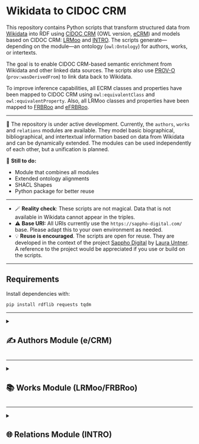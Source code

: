 # Wikidata to CIDOC CRM

This repository contains Python scripts that transform structured data from [Wikidata](https://www.wikidata.org/) into RDF using [CIDOC CRM](https://cidoc-crm.org/) (OWL version, [eCRM](https://erlangen-crm.org/docs/ecrm/current/)) and models based on CIDOC CRM: [LRMoo](https://repository.ifla.org/handle/20.500.14598/3677) and [INTRO](https://github.com/BOberreither/INTRO). The scripts generate—depending on the module—an ontology (`owl:Ontology`) for authors, works, or intertexts.

The goal is to enable CIDOC CRM-based semantic enrichment from Wikidata and other linked data sources. The scripts also use [PROV-O](https://www.w3.org/TR/prov-o/) (`prov:wasDerivedFrom`) to link data back to Wikidata.

To improve inference capabilities, all ECRM classes and properties have been mapped to CIDOC CRM using `owl:equivalentClass` and `owl:equivalentProperty`. Also, all LRMoo classes and properties have been mapped to [FRBRoo](https://www.iflastandards.info/fr/frbr/frbroo) and [eFRBRoo](https://erlangen-crm.org/efrbroo).

---

🚧 The repository is under active development. Currently, the `authors`, `works` and `relations` modules are available. They model basic biographical, bibliographical, and intertextual information based on data from Wikidata and can be dynamically extended. The modules can be used independently of each other, but a unification is planned.

📌 **Still to do:**
- Module that combines all modules
- Extended ontology alignments
- SHACL Shapes
- Python package for better reuse

---

- 🪄 **Reality check**: These scripts are not magical. Data that is not available in Wikidata cannot appear in the triples.
- ⚠️ **Base URI:** All URIs currently use the `https://sappho-digital.com/` base. Please adapt this to your own environment as needed.
- 💡 **Reuse is encouraged**. The scripts are open for reuse. They are developed in the context of the project [Sappho Digital](https://sappho-digital.com/) by [Laura Untner](https://orcid.org/0000-0002-9649-0870). A reference to the project would be appreciated if you use or build on the scripts.

---

## Requirements

Install dependencies with:

```
pip install rdflib requests tqdm
```

---

<details>
<summary><h2>✍️ Authors Module (e/CRM)</h2></summary>
  
The [authors.py](https://github.com/laurauntner/wikidata-to-cidoc-crm/blob/main/authors/authors.py) script reads a list of Wikidata QIDs for authors from a CSV file and creates RDF triples using CIDOC CRM (eCRM, mapped to CRM). It models:

- `E21_Person` with:
  - `E82_Actor_Appellation` (names, derived from labels)
  - `E42_Identifier` (Wikidata QIDs, derived from given QIDs)
  - `E67_Birth` and `E69_Death` events, linked to:
    - `E53_Place` (birth places, derived from `wdt:P19`, and death places, derived from `wdt:P20`)
    - `E52_Time-Span` (birth dates, derived from `wdt:P569`, and death dates, derived from `wdt:P570`)
  - `E55_Type` (genders, derived from `wdt:P21`)
  - `E36_Visual_Item` (visual representations) and `E38_Image` (image reference with Wikimedia `seeAlso`, derived from `wdt:P18`)

📎 A [visual documentation](https://github.com/laurauntner/wikidata-to-cidoc-crm/blob/main/authors/authors.png) of the authors data model is included in the `authors` folder.
    
<h3>Example Input</h3>

```csv
qid
Q469571
```

This is [Anna Louisa Karsch](https://www.wikidata.org/wiki/Q469571).

<h3>Example Output</h3>

Namespace declarations and mappings to CRM are applied but not shown in this exemplary output.

```turtle
<https://sappho-digital.com/person/Q469571> a ecrm:E21_Person ;
    rdfs:label "Anna Louisa Karsch"@en ;
    ecrm:P131_is_identified_by <https://sappho-digital.com/appellation/Q469571> ;
    ecrm:P1_is_identified_by <https://sappho-digital.com/identifier/Q469571> ;
    ecrm:P98i_was_born <https://sappho-digital.com/birth/Q469571> ;
    ecrm:P100i_died_in <https://sappho-digital.com/death/Q469571> ;
    ecrm:P2_has_type <https://sappho-digital.com/gender/Q6581072> ;
    owl:sameAs <http://www.wikidata.org/entity/Q469571> .

<https://sappho-digital.com/appellation/Q469571> a ecrm:E82_Actor_Appellation ;
    rdfs:label "Anna Louisa Karsch"@en ;
    prov:wasDerivedFrom <http://www.wikidata.org/entity/Q469571> .

<https://sappho-digital.com/identifier/Q469571> a ecrm:E42_Identifier ;
    rdfs:label "Q469571" ;
    ecrm:P2_has_type <https://sappho-digital.com/id_type/wikidata> .

<https://sappho-digital.com/id_type/wikidata> a ecrm:E55_Type ;
    rdfs:label "Wikidata ID"@en .

<https://sappho-digital.com/birth/Q469571> a ecrm:E67_Birth ;
    rdfs:label "Birth of Anna Louisa Karsch"@en ;
    ecrm:P4_has_time-span <https://sappho-digital.com/timespan/17221201> ;
    ecrm:P7_took_place_at <https://sappho-digital.com/place/Q659063> ;
    prov:wasDerivedFrom <http://www.wikidata.org/entity/Q469571> .

<https://sappho-digital.com/death/Q469571> a ecrm:E69_Death ;
    rdfs:label "Death of Anna Louisa Karsch"@en ;
    ecrm:P4_has_time-span <https://sappho-digital.com/timespan/17911012> ;
    ecrm:P7_took_place_at <https://sappho-digital.com/place/Q64> ;
    prov:wasDerivedFrom <http://www.wikidata.org/entity/Q469571> .

<https://sappho-digital.com/place/Q64> a ecrm:E53_Place ;
    rdfs:label "Berlin"@en ;
    owl:sameAs <http://www.wikidata.org/entity/Q64> .

<https://sappho-digital.com/place/Q659063> a ecrm:E53_Place ;
    rdfs:label "Skąpe"@en ;
    owl:sameAs <http://www.wikidata.org/entity/Q659063> .

<https://sappho-digital.com/timespan/17221201> a ecrm:E52_Time-Span ;
    rdfs:label "1722-12-01"^^xsd:date .

<https://sappho-digital.com/timespan/17911012> a ecrm:E52_Time-Span ;
    rdfs:label "1791-10-12"^^xsd:date .

<https://sappho-digital.com/gender/Q6581072> a ecrm:E55_Type ;
    rdfs:label "female"@en ;
    ecrm:P2_has_type <https://sappho-digital.com/gender_type/wikidata> ;
    owl:sameAs <http://www.wikidata.org/entity/Q6581072> .

<https://sappho-digital.com/gender_type/wikidata> a ecrm:E55_Type ;
    rdfs:label "Wikidata Gender"@en .

<https://sappho-digital.com/image/Q469571> a ecrm:E38_Image ;
    ecrm:P65_shows_visual_item <https://sappho-digital.com/visual_item/Q469571> ;
    rdfs:seeAlso <http://commons.wikimedia.org/wiki/Special:FilePath/Karschin%20bild.JPG> ;
    prov:wasDerivedFrom <http://www.wikidata.org/entity/Q469571> .

<https://sappho-digital.com/visual_item/Q469571> a ecrm:E36_Visual_Item ;
    rdfs:label "Visual representation of Anna Louisa Karsch"@en ;
    ecrm:P138_represents <https://sappho-digital.com/person/Q469571> .
```
</details>

---

<details>
<summary><h2>📚 Works Module (LRMoo/FRBRoo)</h2></summary>

The [works.py](https://github.com/laurauntner/wikidata-to-cidoc-crm/blob/main/works/works.py) script reads a list of Wikidata QIDs for works from a CSV file and creates RDF triples using CIDOC CRM (eCRM, mapped to CRM) and LRMoo (mapped to FRBRoo). It models:

- `F1_Work` (abstract works) and `F27_Work_Creation` with:
  - `E21_Person` (authors, derived from `wdt:P50`, see authors module)
- `F2_Expression` (realizations of abstract works) and `F28_Expression_Creation` with:
  - `E52_Time-Span` (creation years, derived from `wdt:P571` or `wdt:P2754`)
  - `E35_Title` and `E62_String` (titles, derived from `wdt:P1476` or labels)
  - `E42_Identifier` (Wikidata QIDs, derived from given QIDs)
  - `E55_Type` (genres, derived from `wdt:P136`)
  - `E73_Information_Object` (digital surrogates, derived from `wdt:P953`)
- `F3_Manifestation` (publications of expressions) and `F30_Manifestation_Creation` with:
  - `E21_Person` (editors, derived from `wdt:P98`) with `E82_Actor_Appellation` (names, derived from labels)
  - `E35_Title` and `E62_String` (titles, only different if the text is part of another text (`wdt:P1433` or `wdt:P361`))
  - `E40_Legal_Body` (publishers, derived from `wdt:P123`)
  - `E52_Time-Span` (publication years, derived from `wdt:P577`)
  - `E53_Place` (publication places, derived from `wdt:P291`)
- `F5_Item` (specific copies of manifestations) and `F32_Item_Production_Event`

Translators are not modeled per default, but the data model can, of course, be extended or adapted accordingly.

📎 A [visual documentation](https://github.com/laurauntner/wikidata-to-cidoc-crm/blob/main/works/works.png) of the works data model is included in the `works` folder.

<h3>Example Input</h3>

```csv
qid
Q1242002
```

(This is the tragedy [Sappho](https://www.wikidata.org/wiki/Q469571) written by Franz Grillparzer.)

<h3>Example Output</h3>

Namespace declarations and mappings to CRM and FRBRoo are applied but not shown in this exemplary output.

```turtle
<https://sappho-digital.com/work_creation/Q1242002> a lrmoo:F27_Work_Creation ;
    rdfs:label "Work creation of Sappho"@en ;
    ecrm:P14_carried_out_by <https://sappho-digital.com/person/Q154438> ;
    lrmoo:R16_created <https://sappho-digital.com/work/Q1242002> ;
    prov:wasDerivedFrom <http://www.wikidata.org/entity/Q1242002> .

<https://sappho-digital.com/work/Q1242002> a lrmoo:F1_Work ;
    rdfs:label "Work of Sappho"@en ;
    ecrm:P14_carried_out_by <https://sappho-digital.com/person/Q154438> ;
    lrmoo:R3_is_realised_in <https://sappho-digital.com/expression/Q1242002> .

<https://sappho-digital.com/person/Q154438> a ecrm:E21_Person ;
    rdfs:label "Franz Grillparzer" ;
    owl:sameAs <http://www.wikidata.org/entity/Q154438> .

<https://sappho-digital.com/expression_creation/Q1242002> a lrmoo:F28_Expression_Creation ;
    rdfs:label "Expression creation of Sappho"@en ;
    ecrm:P14_carried_out_by <https://sappho-digital.com/person/Q154438> ;
    ecrm:P4_has_time-span <https://sappho-digital.com/timespan/1817> ;
    lrmoo:R17_created <https://sappho-digital.com/expression/Q1242002> ;
    lrmoo:R19_created_a_realisation_of <https://sappho-digital.com/work/Q1242002> ;
    prov:wasDerivedFrom <http://www.wikidata.org/entity/Q1242002> .

<https://sappho-digital.com/timespan/1817> a ecrm:E52_Time-Span ;
    rdfs:label "1817"^^xsd:gYear .

<https://sappho-digital.com/expression/Q1242002> a lrmoo:F2_Expression ;
    rdfs:label "Expression of Sappho"@en ;
    ecrm:P102_has_title <https://sappho-digital.com/title/expression/Q1242002> ;
    ecrm:P1_is_identified_by <https://sappho-digital.com/identifier/Q1242002> ;
    ecrm:P2_has_type <https://sappho-digital.com/genre/Q80930> ;
    owl:sameAs <http://www.wikidata.org/entity/Q1242002> ;
    prov:wasDerivedFrom <http://www.wikidata.org/entity/Q1242002> .

<https://sappho-digital.com/title/expression/Q1242002> a ecrm:E35_Title ;
    ecrm:P190_has_symbolic_content <https://sappho-digital.com/title_string/Q1242002> .

<https://sappho-digital.com/title_string/expression/Q1242002> a ecrm:E62_String ;
    rdfs:label "Sappho"@de .

<https://sappho-digital.com/identifier/Q1242002> a ecrm:E42_Identifier ;
    rdfs:label "Q1242002" ;
    ecrm:P2_has_type <https://sappho-digital.com/id_type/wikidata> .

<https://sappho-digital.com/id_type/wikidata> a ecrm:E55_Type ;
    rdfs:label "Wikidata ID"@en ;
    owl:sameAs <http://www.wikidata.org/wiki/Q43649390> .

<https://sappho-digital.com/genre/Q80930> a ecrm:E55_Type ;
    rdfs:label "tragedy"@en ;
    ecrm:P2_has_type <https://sappho-digital.com/genre_type/wikidata> ;
    owl:sameAs <http://www.wikidata.org/entity/Q80930> .

<https://sappho-digital.com/genre_type/wikidata> a ecrm:E55_Type ;
    rdfs:label "Wikidata Genre"@en .

<https://sappho-digital.com/digital/Q1242002> a ecrm:E73_Information_Object ;
    rdfs:label "Digital copy of Sappho"@en ;
    ecrm:P138_represents <https://sappho-digital.com/expression/Q1242002> ;
    rdfs:seeAlso <http://www.zeno.org/nid/20004898184> .

<https://sappho-digital.com/manifestation_creation/Q1242002> a lrmoo:F30_Manifestation_Creation ;
    rdfs:label "Manifestation creation of Sappho"@en ;
    ecrm:P14_carried_out_by <https://sappho-digital.com/person/Q154438>,
        <https://sappho-digital.com/publisher/Q133849481> ;
    ecrm:P4_has_time-span <https://sappho-digital.com/timespan/1819> ;
    ecrm:P7_took_place_at <https://sappho-digital.com/place/Q1741> ;
    lrmoo:R24_created <https://sappho-digital.com/manifestation/Q1242002> ;
    prov:wasDerivedFrom <http://www.wikidata.org/entity/Q1242002> .

<https://sappho-digital.com/publisher/Q133849481> a ecrm:E40_Legal_Body ;
    rdfs:label "Wallishausser’sche Buchhandlung"@en ;
    owl:sameAs <http://www.wikidata.org/entity/Q133849481> .

<https://sappho-digital.com/timespan/1819> a ecrm:E52_Time-Span ;
    rdfs:label "1819"^^xsd:gYear .

<https://sappho-digital.com/place/Q1741> a ecrm:E53_Place ;
    rdfs:label "Vienna"@en ;
    owl:sameAs <http://www.wikidata.org/entity/Q1741> .

<https://sappho-digital.com/manifestation/Q1242002> a lrmoo:F3_Manifestation ;
    rdfs:label "Manifestation of Sappho"@en ;
    ecrm:P102_has_title <https://sappho-digital.com/title/manifestation/Q1242002> ;
    lrmoo:R4_embodies <https://sappho-digital.com/expression/Q1242002> .

<https://sappho-digital.com/title/manifestation/Q1242002> a ecrm:E35_Title ;
    ecrm:P190_has_symbolic_content <https://sappho-digital.com/title_string/manifestation/Q1242002> .

<https://sappho-digital.com/title_string/manifestation/Q1242002> a ecrm:E62_String ;
    rdfs:label "Sappho"@de .

<https://sappho-digital.com/item_production/Q1242002> a lrmoo:F32_Item_Production_Event ;
    rdfs:label "Item production event of Sappho"@en ;
    lrmoo:R27_materialized <https://sappho-digital.com/manifestation/Q1242002> ;
    lrmoo:R28_produced <https://sappho-digital.com/item/Q1242002> .

<https://sappho-digital.com/item/Q1242002> a lrmoo:F5_Item ;
    rdfs:label "Item of Sappho"@en ;
    lrmoo:R7_exemplifies <https://sappho-digital.com/manifestation/Q1242002> .
```
</details>

---

<details>

<summary><h2>🌐 Relations Module (INTRO)</h2></summary>

The [relations.py](https://github.com/laurauntner/wikidata-to-cidoc-crm/blob/main/relations/relations.py) script reads a list of Wikidata QIDs for works from a CSV file and creates RDF triples using INTRO, CIDOC CRM (eCRM, mapped to CRM) and LRMoo (mapped to FRBRoo). It models:

- Literary works (`F2_Expression`, see works module)
  - linked to the Wikidata item via `owl:sameAs`
- Intertextual relations (`INT31_IntertextualRelation`) between expressions
  - with `INT_Interpretation` instances linked to the Wikidata items of the expressions via `prov:wasDerivedFrom`
  - derived from actualizations, citations and optionally `wdt:P4969`, `wdt:P2512` and `wdt:P921`
- References (`INT18_Reference`) for …
  - persons: `E21_Person` with `E42_Identifier`, derived from `wdt:P180`, `wdt:P921` and `wdt:P9527` for `wdt:Q5`
  - places: `E53_Place` with `E42_Identifier`, derived from the same properties for `wdt:Q2221906`
  - expressions: derived from `wdt:P361` and `wdt:P1299` for given QIDs
  - with actualizations (`INT2_ActualizationOfFeature`) of these references in specific expressions
    - with `INT_Interpretation` linked to the Wikidata items of the expressions via `prov:wasDerivedFrom`
- Citations via `INT21_TextPassage` instances
  - linked to the expressions
  - derived from `wdt:P2860` and `wdt:P6166` for given QIDs
  - linked to the citing Wikidata item via `prov:wasDerivedFrom`
- Characters (`INT_Character`)
  - linked to the Wikidata item via `owl:sameAs` and identified by `E42_Identifier`
  - derived from `wdt:P674` or `wdt:P180`, `wdt:P921` and `wdt:P527` if the item is `wdt:Q95074`, `wdt:Q3658341`, `wdt:Q15632617`, `wdt:Q97498056`, `wdt:Q122192387` or `wdt:Q115537581`
  - optionally linked to a real Person (`E21_Person`)
  - always with actualizations (`INT2_ActualizationOfFeature`) of these characters in specific expressions
    - with `INT_Interpretation` linked to the Wikidata items of the expressions via `prov:wasDerivedFrom`
- Motifs, Plots and Topics
  - all linked to Wikidata items via `owl:sameAs` and identified by `E42_Identifier`
  - `INT_Motif`: derived from `wdt:P180` and `wdt:P9527` for `wdt:Q1229071`, `wdt:Q68614425` or `wdt:Q1697305`, otherwise the item has to be linked via `wdt:P6962`
  - `INT_Plot`: derived from `wdt:P180`, `wdt:P527` and `wdt:P921` for `wdt:Q42109240`
  - `INT_Topic`: derived from `wdt:P921`, `wdt:P180` and `wdt:P527` for `wdt:Q26256810`
  - with `INT2_ActualizationOfFeature` instances for specific expressions
    - with interpretations (`INT_Interpretation`) linked to the Wikidata items of the expressions via `prov:wasDerivedFrom`

The current data model focuses exclusively on textual works, but—based on INTRO—it could be extended to cover intermedial and interpictorial aspects as well. It also only models intertextual relationships among the texts listed in the CSV file, i.e. it assumes you’re seeking intertexts of known works rather than exploring every possible intertext. 
Please also note that all searches are strictly one-way: Work → Phenomenon. 

📎 A [visual documentation](https://github.com/laurauntner/wikidata-to-cidoc-crm/blob/main/relations/relations.png) of the relations data model is included in the `relations` folder.

<h3>Example Input</h3>

```turtle
qids
Q1242002 # Franz Grillparzer’s "Sappho"
Q119292643 # Therese Rak’s "Sappho"
Q19179765 # Amalie von Imhoff’s "Die Schwestern von Lesbos"
Q120199245 # Adolph von Schaden’s "Die moderne Sappho"
```

<h3>Example Output</h3>

Namespace declarations and mappings to CRM and FRBRoo are applied but not shown in this exemplary output.

Please also note that the output is currently sparse because the relevant data in Wikidata is simply too limited. The script also remains fairly slow and should be tested (and possibly optimized) on larger data sets.

Further, it’s highly recommended to manually refine the generated triples afterward: INTRO provides very detailed means for recording literary-scholarly analyses as Linked Data, whereas this module captures only the basics.

```turtle
# Expressions

<https://sappho-digital.com/expression/Q1242002> a lrmoo:F2_Expression ;
    rdfs:label "Expression of Sappho"@en ;
    ecrm:P67i_is_referred_to_by <https://sappho-digital.com/actualization/work_ref/Q1242002_Q119292643> ;
    owl:sameAs <http://www.wikidata.org/entity/Q1242002> ;
    intro:R18_showsActualization <https://sappho-digital.com/actualization/character/Q17892_Q1242002>,
        <https://sappho-digital.com/actualization/motif/Q165_Q1242002>,
        <https://sappho-digital.com/actualization/person_ref/Q17892_Q1242002>,
        <https://sappho-digital.com/actualization/place_ref/Q128087_Q1242002>,
        <https://sappho-digital.com/actualization/plot/Q134285870_Q1242002>,
        <https://sappho-digital.com/actualization/topic/Q10737_Q1242002> .

<https://sappho-digital.com/expression/Q119292643> a lrmoo:F2_Expression ;
    rdfs:label "Expression of Sappho. Eine Novelle"@en ;
    owl:sameAs <http://www.wikidata.org/entity/Q119292643> ;
    intro:R18_showsActualization <https://sappho-digital.com/actualization/motif/Q165_Q119292643>,
        <https://sappho-digital.com/actualization/person_ref/Q17892_Q119292643>,
        <https://sappho-digital.com/actualization/plot/Q134285870_Q119292643>,
        <https://sappho-digital.com/actualization/topic/Q10737_Q119292643>,
        <https://sappho-digital.com/actualization/work_ref/Q1242002_Q119292643> ;
    intro:R30_hasTextPassage <https://sappho-digital.com/textpassage/Q119292643_Q1242002> .

<https://sappho-digital.com/expression/Q19179765> a lrmoo:F2_Expression ;
    rdfs:label "Expression of Die Schwestern von Lesbos"@en ;
    owl:sameAs <http://www.wikidata.org/entity/Q19179765> ;
    intro:R18_showsActualization <https://sappho-digital.com/actualization/place_ref/Q128087_Q19179765> .

<https://sappho-digital.com/expression/Q120199245> a lrmoo:F2_Expression ;
    rdfs:label "Expression of Die moderne Sappho"@en ;
    owl:sameAs <http://www.wikidata.org/entity/Q120199245> ;
    intro:R18_showsActualization <https://sappho-digital.com/actualization/character/Q17892_Q120199245> .

# Intertextual Relations

<https://sappho-digital.com/relation/Q120199245_Q1242002> a intro:INT31_IntertextualRelation ;
    rdfs:label "Intertextual relation between Die moderne Sappho and Sappho"@en ;
    intro:R21i_isIdentifiedBy <https://sappho-digital.com/actualization/interpretation/Q120199245_Q1242002> ;
    intro:R22i_relationIsBasedOnSimilarity <https://sappho-digital.com/feature/character/Q17892> ;
    intro:R24_hasRelatedEntity <https://sappho-digital.com/actualization/character/Q17892_Q120199245>,
        <https://sappho-digital.com/actualization/character/Q17892_Q1242002> .

<https://sappho-digital.com/feature/interpretation/Q120199245_Q1242002> a intro:INT_Interpretation ;
    rdfs:label "Interpretation of intertextual relation between Die moderne Sappho and Sappho"@en ;
    intro:R17i_featureIsActualizedIn <https://sappho-digital.com/actualization/interpretation/Q120199245_Q1242002> .

<https://sappho-digital.com/actualization/interpretation/Q120199245_Q1242002> a intro:INT2_ActualizationOfFeature ;
    rdfs:label "Interpretation of intertextual relation between Die moderne Sappho and Sappho"@en ;
    prov:wasDerivedFrom <http://www.wikidata.org/entity/Q120199245>,
        <http://www.wikidata.org/entity/Q1242002> ;
    intro:R17_actualizesFeature <https://sappho-digital.com/feature/interpretation/Q120199245_Q1242002> ;
    intro:R21_identifies <https://sappho-digital.com/relation/Q120199245_Q1242002> .

<https://sappho-digital.com/relation/Q1242002_Q19179765> a intro:INT31_IntertextualRelation ;
    rdfs:label "Intertextual relation between Sappho and Die Schwestern von Lesbos"@en ;
    intro:R21i_isIdentifiedBy <https://sappho-digital.com/actualization/interpretation/Q1242002_Q19179765> ;
    intro:R22i_relationIsBasedOnSimilarity <https://sappho-digital.com/feature/place_ref/Q128087> ;
    intro:R24_hasRelatedEntity <https://sappho-digital.com/actualization/place_ref/Q128087_Q1242002>,
        <https://sappho-digital.com/actualization/place_ref/Q128087_Q19179765> .

<https://sappho-digital.com/feature/interpretation/Q1242002_Q19179765> a intro:INT_Interpretation ;
    rdfs:label "Interpretation of intertextual relation between Sappho and Die Schwestern von Lesbos"@en ;
    intro:R17i_featureIsActualizedIn <https://sappho-digital.com/actualization/interpretation/Q1242002_Q19179765> .

<https://sappho-digital.com/actualization/interpretation/Q1242002_Q19179765> a intro:INT2_ActualizationOfFeature ;
    rdfs:label "Interpretation of intertextual relation between Sappho and Die Schwestern von Lesbos"@en ;
    prov:wasDerivedFrom <http://www.wikidata.org/entity/Q1242002>,
        <http://www.wikidata.org/entity/Q19179765> ;
    intro:R17_actualizesFeature <https://sappho-digital.com/feature/interpretation/Q1242002_Q19179765> ;
    intro:R21_identifies <https://sappho-digital.com/relation/Q1242002_Q19179765> .

<https://sappho-digital.com/relation/Q119292643_Q1242002> a intro:INT31_IntertextualRelation ;
    rdfs:label "Intertextual relation between Sappho and Sappho. Eine Novelle"@en ;
    intro:R21i_isIdentifiedBy <https://sappho-digital.com/actualization/interpretation/Q119292643_Q1242002> ;
    intro:R22i_relationIsBasedOnSimilarity <https://sappho-digital.com/feature/motif/Q165>,
        <https://sappho-digital.com/feature/person_ref/Q17892>,
        <https://sappho-digital.com/feature/plot/Q134285870>,
        <https://sappho-digital.com/feature/topic/Q10737>,
        <https://sappho-digital.com/feature/work_ref/Q1242002> ;
    intro:R24_hasRelatedEntity <https://sappho-digital.com/actualization/motif/Q165_Q119292643>,
        <https://sappho-digital.com/actualization/motif/Q165_Q1242002>,
        <https://sappho-digital.com/actualization/person_ref/Q17892_Q119292643>,
        <https://sappho-digital.com/actualization/person_ref/Q17892_Q1242002>,
        <https://sappho-digital.com/actualization/plot/Q134285870_Q119292643>,
        <https://sappho-digital.com/actualization/plot/Q134285870_Q1242002>,
        <https://sappho-digital.com/actualization/topic/Q10737_Q119292643>,
        <https://sappho-digital.com/actualization/topic/Q10737_Q1242002>,
        <https://sappho-digital.com/actualization/work_ref/Q1242002_Q119292643>,
        <https://sappho-digital.com/textpassage/Q119292643_Q1242002>,
        <https://sappho-digital.com/textpassage/Q1242002_Q119292643> .

<https://sappho-digital.com/feature/interpretation/Q119292643_Q1242002> a intro:INT_Interpretation ;
    rdfs:label "Interpretation of intertextual relation between Sappho and Sappho. Eine Novelle"@en ;
    intro:R17i_featureIsActualizedIn <https://sappho-digital.com/actualization/interpretation/Q119292643_Q1242002> .

<https://sappho-digital.com/actualization/interpretation/Q119292643_Q1242002> a intro:INT2_ActualizationOfFeature ;
    rdfs:label "Interpretation of intertextual relation between Sappho and Sappho. Eine Novelle"@en ;
    prov:wasDerivedFrom <http://www.wikidata.org/entity/Q119292643>,
        <http://www.wikidata.org/entity/Q1242002> ;
    intro:R17_actualizesFeature <https://sappho-digital.com/feature/interpretation/Q119292643_Q1242002> ;
    intro:R21_identifies <https://sappho-digital.com/relation/Q119292643_Q1242002> .

# Features & Actualizations

# Person References

<https://sappho-digital.com/feature/person_ref/Q17892> a intro:INT18_Reference ;
    rdfs:label "Reference to Sappho (person)"@en ;
    intro:R17i_featureIsActualizedIn <https://sappho-digital.com/actualization/person_ref/Q17892_Q119292643>,
        <https://sappho-digital.com/actualization/person_ref/Q17892_Q1242002> ;
    intro:R22_providesSimilarityForRelation <https://sappho-digital.com/relation/Q119292643_Q1242002> .

<https://sappho-digital.com/person/Q17892> a ecrm:E21_Person ;
    rdfs:label "Sappho"@en ;
    ecrm:P1_is_identified_by <https://sappho-digital.com/identifier/Q17892> ;
    ecrm:P67i_is_referred_to_by <https://sappho-digital.com/actualization/character/Q17892_Q120199245>,
        <https://sappho-digital.com/actualization/character/Q17892_Q1242002>,
        <https://sappho-digital.com/actualization/person_ref/Q17892_Q119292643>,
        <https://sappho-digital.com/actualization/person_ref/Q17892_Q1242002> ;
    owl:sameAs <http://www.wikidata.org/entity/Q17892> .

<https://sappho-digital.com/identifier/Q17892> a ecrm:E42_Identifier ;
    rdfs:label "Q17892"@en ;
    ecrm:P1i_identifies <https://sappho-digital.com/feature/character/Q17892>,
        <https://sappho-digital.com/person/Q17892> ;
    ecrm:P2_has_type <https://sappho-digital.com/id_type/wikidata> ;
    prov:wasDerivedFrom <http://www.wikidata.org/entity/Q17892> .

<https://sappho-digital.com/actualization/person_ref/Q17892_Q119292643> a intro:INT2_ActualizationOfFeature ;
    rdfs:label "Sappho in Sappho. Eine Novelle"@en ;
    ecrm:P67_refers_to <https://sappho-digital.com/person/Q17892> ;
    intro:R17_actualizesFeature <https://sappho-digital.com/feature/person_ref/Q17892> ;
    intro:R18i_actualizationFoundOn <https://sappho-digital.com/expression/Q119292643> ;
    intro:R21i_isIdentifiedBy <https://sappho-digital.com/actualization/interpretation/Q17892_Q119292643> ;
    intro:R24i_isRelatedEntity <https://sappho-digital.com/relation/Q119292643_Q1242002> .

<https://sappho-digital.com/feature/interpretation/Q17892_Q119292643> a intro:INT_Interpretation ;
    rdfs:label "Interpretation of Sappho in Sappho. Eine Novelle"@en ;
    intro:R17i_featureIsActualizedIn <https://sappho-digital.com/actualization/interpretation/Q17892_Q119292643> .

<https://sappho-digital.com/actualization/interpretation/Q17892_Q119292643> a intro:INT2_ActualizationOfFeature ;
    rdfs:label "Interpretation of Sappho in Sappho. Eine Novelle"@en ;
    prov:wasDerivedFrom <http://www.wikidata.org/entity/Q119292643> ;
    intro:R17_actualizesFeature <https://sappho-digital.com/feature/interpretation/Q17892_Q119292643> ;
    intro:R21_identifies <https://sappho-digital.com/actualization/person_ref/Q17892_Q119292643> .

<https://sappho-digital.com/actualization/person_ref/Q17892_Q1242002> a intro:INT2_ActualizationOfFeature ;
    rdfs:label "Sappho in Sappho"@en ;
    ecrm:P67_refers_to <https://sappho-digital.com/person/Q17892> ;
    intro:R17_actualizesFeature <https://sappho-digital.com/feature/person_ref/Q17892> ;
    intro:R18i_actualizationFoundOn <https://sappho-digital.com/expression/Q1242002> ;
    intro:R21i_isIdentifiedBy <https://sappho-digital.com/actualization/interpretation/Q17892_Q1242002> ;
    intro:R24i_isRelatedEntity <https://sappho-digital.com/relation/Q119292643_Q1242002> .

<https://sappho-digital.com/feature/interpretation/Q17892_Q1242002> a intro:INT_Interpretation ;
    rdfs:label "Interpretation of Sappho in Sappho"@en ;
    intro:R17i_featureIsActualizedIn <https://sappho-digital.com/actualization/interpretation/Q17892_Q1242002> .

<https://sappho-digital.com/actualization/interpretation/Q17892_Q1242002> a intro:INT2_ActualizationOfFeature ;
    rdfs:label "Interpretation of Sappho in Sappho"@en ;
    prov:wasDerivedFrom <http://www.wikidata.org/entity/Q1242002> ;
    intro:R17_actualizesFeature <https://sappho-digital.com/feature/interpretation/Q17892_Q1242002> ;
    intro:R21_identifies <https://sappho-digital.com/actualization/character/Q17892_Q1242002>,
        <https://sappho-digital.com/actualization/person_ref/Q17892_Q1242002> .

# Place References

<https://sappho-digital.com/feature/place_ref/Q128087> a intro:INT18_Reference ;
    rdfs:label "Reference to Lesbos (place)"@en ;
    intro:R17i_featureIsActualizedIn <https://sappho-digital.com/actualization/place_ref/Q128087_Q1242002>,
        <https://sappho-digital.com/actualization/place_ref/Q128087_Q19179765> ;
    intro:R22_providesSimilarityForRelation <https://sappho-digital.com/relation/Q1242002_Q19179765> .

<https://sappho-digital.com/place/Q128087> a ecrm:E53_Place ;
    rdfs:label "Lesbos"@en ;
    ecrm:P1_is_identified_by <https://sappho-digital.com/identifier/Q128087> ;
    ecrm:P67i_is_referred_to_by <https://sappho-digital.com/actualization/place_ref/Q128087_Q1242002>,
        <https://sappho-digital.com/actualization/place_ref/Q128087_Q19179765> ;
    owl:sameAs <http://www.wikidata.org/entity/Q128087> .

<https://sappho-digital.com/identifier/Q128087> a ecrm:E42_Identifier ;
    rdfs:label "Q128087"@en ;
    ecrm:P1i_identifies <https://sappho-digital.com/place/Q128087> ;
    ecrm:P2_has_type <https://sappho-digital.com/id_type/wikidata> ;
    prov:wasDerivedFrom <http://www.wikidata.org/entity/Q128087> .

<https://sappho-digital.com/actualization/place_ref/Q128087_Q1242002> a intro:INT2_ActualizationOfFeature ;
    rdfs:label "Lesbos in Sappho"@en ;
    ecrm:P67_refers_to <https://sappho-digital.com/place/Q128087> ;
    intro:R17_actualizesFeature <https://sappho-digital.com/feature/place_ref/Q128087> ;
    intro:R18i_actualizationFoundOn <https://sappho-digital.com/expression/Q1242002> ;
    intro:R21i_isIdentifiedBy <https://sappho-digital.com/actualization/interpretation/Q128087_Q1242002> ;
    intro:R24i_isRelatedEntity <https://sappho-digital.com/relation/Q1242002_Q19179765> .

<https://sappho-digital.com/feature/interpretation/Q128087_Q1242002> a intro:INT_Interpretation ;
    rdfs:label "Interpretation of Lesbos in Sappho"@en ;
    intro:R17i_featureIsActualizedIn <https://sappho-digital.com/actualization/interpretation/Q128087_Q1242002> .

<https://sappho-digital.com/actualization/interpretation/Q128087_Q1242002> a intro:INT2_ActualizationOfFeature ;
    rdfs:label "Interpretation of Lesbos in Sappho"@en ;
    prov:wasDerivedFrom <http://www.wikidata.org/entity/Q1242002> ;
    intro:R17_actualizesFeature <https://sappho-digital.com/feature/interpretation/Q128087_Q1242002> ;
    intro:R21_identifies <https://sappho-digital.com/actualization/place_ref/Q128087_Q1242002> .

<https://sappho-digital.com/actualization/place_ref/Q128087_Q19179765> a intro:INT2_ActualizationOfFeature ;
    rdfs:label "Lesbos in Die Schwestern von Lesbos"@en ;
    ecrm:P67_refers_to <https://sappho-digital.com/place/Q128087> ;
    intro:R17_actualizesFeature <https://sappho-digital.com/feature/place_ref/Q128087> ;
    intro:R18i_actualizationFoundOn <https://sappho-digital.com/expression/Q19179765> ;
    intro:R21i_isIdentifiedBy <https://sappho-digital.com/actualization/interpretation/Q128087_Q19179765> ;
    intro:R24i_isRelatedEntity <https://sappho-digital.com/relation/Q1242002_Q19179765> .

<https://sappho-digital.com/feature/interpretation/Q128087_Q19179765> a intro:INT_Interpretation ;
    rdfs:label "Interpretation of Lesbos in Die Schwestern von Lesbos"@en ;
    intro:R17i_featureIsActualizedIn <https://sappho-digital.com/actualization/interpretation/Q128087_Q19179765> .

<https://sappho-digital.com/actualization/interpretation/Q128087_Q19179765> a intro:INT2_ActualizationOfFeature ;
    rdfs:label "Interpretation of Lesbos in Die Schwestern von Lesbos"@en ;
    prov:wasDerivedFrom <http://www.wikidata.org/entity/Q19179765> ;
    intro:R17_actualizesFeature <https://sappho-digital.com/feature/interpretation/Q128087_Q19179765> ;
    intro:R21_identifies <https://sappho-digital.com/actualization/place_ref/Q128087_Q19179765> .

# Expression References

<https://sappho-digital.com/feature/work_ref/Q1242002> a intro:INT18_Reference ;
    rdfs:label "Reference to Sappho (expression)"@en ;
    intro:R17i_featureIsActualizedIn <https://sappho-digital.com/actualization/work_ref/Q1242002_Q119292643> ;
    intro:R22_providesSimilarityForRelation <https://sappho-digital.com/relation/Q119292643_Q1242002> .

<https://sappho-digital.com/actualization/work_ref/Q1242002_Q119292643> a intro:INT2_ActualizationOfFeature ;
    rdfs:label "Reference to Sappho in Sappho. Eine Novelle"@en ;
    ecrm:P67_refers_to <https://sappho-digital.com/expression/Q1242002> ;
    intro:R17_actualizesFeature <https://sappho-digital.com/feature/work_ref/Q1242002> ;
    intro:R18i_actualizationFoundOn <https://sappho-digital.com/expression/Q119292643> ;
    intro:R21i_isIdentifiedBy <https://sappho-digital.com/actualization/interpretation/Q1242002_Q119292643> ;
    intro:R24i_isRelatedEntity <https://sappho-digital.com/relation/Q119292643_Q1242002> .

<https://sappho-digital.com/feature/interpretation/Q1242002_Q119292643> a intro:INT_Interpretation ;
    rdfs:label "Interpretation of Sappho in Sappho. Eine Novelle"@en ;
    intro:R17i_featureIsActualizedIn <https://sappho-digital.com/actualization/interpretation/Q1242002_Q119292643> .

<https://sappho-digital.com/actualization/interpretation/Q1242002_Q119292643> a intro:INT2_ActualizationOfFeature ;
    rdfs:label "Interpretation of Sappho in Sappho. Eine Novelle"@en ;
    prov:wasDerivedFrom <http://www.wikidata.org/entity/Q119292643> ;
    intro:R17_actualizesFeature <https://sappho-digital.com/feature/interpretation/Q1242002_Q119292643> ;
    intro:R21_identifies <https://sappho-digital.com/actualization/work_ref/Q1242002_Q119292643> .

# Citations

<https://sappho-digital.com/textpassage/Q119292643_Q1242002> a intro:INT21_TextPassage ;
    rdfs:label "Text passage in Sappho. Eine Novelle"@en ;
    prov:wasDerivedFrom <http://www.wikidata.org/entity/Q1242002> ;
    intro:R24i_isRelatedEntity <https://sappho-digital.com/relation/Q119292643_Q1242002> ;
    intro:R30i_isTextPassageOf <https://sappho-digital.com/expression/Q119292643> .

<https://sappho-digital.com/textpassage/Q1242002_Q119292643> a intro:INT21_TextPassage ;
    rdfs:label "Text passage in Sappho"@en ;
    prov:wasDerivedFrom <http://www.wikidata.org/entity/Q1242002> ;
    intro:R24i_isRelatedEntity <https://sappho-digital.com/relation/Q119292643_Q1242002> ;
    intro:R30i_isTextPassageOf <https://sappho-digital.com/expression/Q1242002> .

# Characters

<https://sappho-digital.com/feature/character/Q17892> a intro:INT_Character ;
    rdfs:label "Sappho"@en ;
    ecrm:P1_is_identified_by <https://sappho-digital.com/identifier/Q17892> ;
    owl:sameAs <http://www.wikidata.org/entity/Q17892> ;
    intro:R17i_featureIsActualizedIn <https://sappho-digital.com/actualization/character/Q17892_Q120199245>,
        <https://sappho-digital.com/actualization/character/Q17892_Q1242002> ;
    intro:R22_providesSimilarityForRelation <https://sappho-digital.com/relation/Q120199245_Q1242002> .

<https://sappho-digital.com/actualization/character/Q17892_Q120199245> a intro:INT2_ActualizationOfFeature ;
    rdfs:label "Sappho in Die moderne Sappho"@en ;
    ecrm:P67_refers_to <https://sappho-digital.com/person/Q17892> ;
    intro:R17_actualizesFeature <https://sappho-digital.com/feature/character/Q17892> ;
    intro:R18i_actualizationFoundOn <https://sappho-digital.com/expression/Q120199245> ;
    intro:R21i_isIdentifiedBy <https://sappho-digital.com/actualization/interpretation/Q17892_Q120199245> ;
    intro:R24i_isRelatedEntity <https://sappho-digital.com/relation/Q120199245_Q1242002> .

<https://sappho-digital.com/feature/interpretation/Q17892_Q120199245> a intro:INT_Interpretation ;
    rdfs:label "Interpretation of Sappho in Die moderne Sappho"@en ;
    intro:R17i_featureIsActualizedIn <https://sappho-digital.com/actualization/interpretation/Q17892_Q120199245> .

<https://sappho-digital.com/actualization/interpretation/Q17892_Q120199245> a intro:INT2_ActualizationOfFeature ;
    rdfs:label "Interpretation of Sappho in Die moderne Sappho"@en ;
    prov:wasDerivedFrom <http://www.wikidata.org/entity/Q120199245> ;
    intro:R17_actualizesFeature <https://sappho-digital.com/feature/interpretation/Q17892_Q120199245> ;
    intro:R21_identifies <https://sappho-digital.com/actualization/character/Q17892_Q120199245> .

<https://sappho-digital.com/actualization/character/Q17892_Q1242002> a intro:INT2_ActualizationOfFeature ;
    rdfs:label "Sappho in Sappho"@en ;
    ecrm:P67_refers_to <https://sappho-digital.com/person/Q17892> ;
    intro:R17_actualizesFeature <https://sappho-digital.com/feature/character/Q17892> ;
    intro:R18i_actualizationFoundOn <https://sappho-digital.com/expression/Q1242002> ;
    intro:R21i_isIdentifiedBy <https://sappho-digital.com/actualization/interpretation/Q17892_Q1242002> ;
    intro:R24i_isRelatedEntity <https://sappho-digital.com/relation/Q120199245_Q1242002> .

# Motifs

<https://sappho-digital.com/feature/motif/Q165> a intro:INT_Motif ;
    rdfs:label "sea (motif)"@en ;
    ecrm:P1_is_identified_by <https://sappho-digital.com/identifier/Q165> ;
    owl:sameAs <http://www.wikidata.org/entity/Q165> ;
    intro:R17i_featureIsActualizedIn <https://sappho-digital.com/actualization/motif/Q165_Q119292643>,
        <https://sappho-digital.com/actualization/motif/Q165_Q1242002> ;
    intro:R22_providesSimilarityForRelation <https://sappho-digital.com/relation/Q119292643_Q1242002> .

<https://sappho-digital.com/identifier/Q165> a ecrm:E42_Identifier ;
    rdfs:label "Q165"@en ;
    ecrm:P1i_identifies <https://sappho-digital.com/feature/motif/Q165> ;
    ecrm:P2_has_type <https://sappho-digital.com/id_type/wikidata> ;
    prov:wasDerivedFrom <http://www.wikidata.org/entity/Q165> .

<https://sappho-digital.com/actualization/motif/Q165_Q119292643> a intro:INT2_ActualizationOfFeature ;
    rdfs:label "sea in Sappho. Eine Novelle"@en ;
    intro:R17_actualizesFeature <https://sappho-digital.com/feature/motif/Q165> ;
    intro:R18i_actualizationFoundOn <https://sappho-digital.com/expression/Q119292643> ;
    intro:R21i_isIdentifiedBy <https://sappho-digital.com/actualization/interpretation/Q165_Q119292643> ;
    intro:R24i_isRelatedEntity <https://sappho-digital.com/relation/Q119292643_Q1242002> .

<https://sappho-digital.com/feature/interpretation/Q165_Q119292643> a intro:INT_Interpretation ;
    rdfs:label "Interpretation of sea in Sappho. Eine Novelle"@en ;
    intro:R17i_featureIsActualizedIn <https://sappho-digital.com/actualization/interpretation/Q165_Q119292643> .

<https://sappho-digital.com/actualization/interpretation/Q165_Q119292643> a intro:INT2_ActualizationOfFeature ;
    rdfs:label "Interpretation of sea in Sappho. Eine Novelle"@en ;
    prov:wasDerivedFrom <http://www.wikidata.org/entity/Q119292643> ;
    intro:R17_actualizesFeature <https://sappho-digital.com/feature/interpretation/Q165_Q119292643> ;
    intro:R21_identifies <https://sappho-digital.com/actualization/motif/Q165_Q119292643> .

<https://sappho-digital.com/actualization/motif/Q165_Q1242002> a intro:INT2_ActualizationOfFeature ;
    rdfs:label "sea in Sappho"@en ;
    intro:R17_actualizesFeature <https://sappho-digital.com/feature/motif/Q165> ;
    intro:R18i_actualizationFoundOn <https://sappho-digital.com/expression/Q1242002> ;
    intro:R21i_isIdentifiedBy <https://sappho-digital.com/actualization/interpretation/Q165_Q1242002> ;
    intro:R24i_isRelatedEntity <https://sappho-digital.com/relation/Q119292643_Q1242002> .

<https://sappho-digital.com/feature/interpretation/Q165_Q1242002> a intro:INT_Interpretation ;
    rdfs:label "Interpretation of sea in Sappho"@en ;
    intro:R17i_featureIsActualizedIn <https://sappho-digital.com/actualization/interpretation/Q165_Q1242002> .

<https://sappho-digital.com/actualization/interpretation/Q165_Q1242002> a intro:INT2_ActualizationOfFeature ;
    rdfs:label "Interpretation of sea in Sappho"@en ;
    prov:wasDerivedFrom <http://www.wikidata.org/entity/Q1242002> ;
    intro:R17_actualizesFeature <https://sappho-digital.com/feature/interpretation/Q165_Q1242002> ;
    intro:R21_identifies <https://sappho-digital.com/actualization/motif/Q165_Q1242002> .

# Plots

<https://sappho-digital.com/feature/plot/Q134285870> a intro:INT_Plot ;
    rdfs:label "Sappho’s Leap (plot)"@en ;
    ecrm:P1_is_identified_by <https://sappho-digital.com/identifier/Q134285870> ;
    owl:sameAs <http://www.wikidata.org/entity/Q134285870> ;
    intro:R17i_featureIsActualizedIn <https://sappho-digital.com/actualization/plot/Q134285870_Q119292643>,
        <https://sappho-digital.com/actualization/plot/Q134285870_Q1242002> ;
    intro:R22_providesSimilarityForRelation <https://sappho-digital.com/relation/Q119292643_Q1242002> .

<https://sappho-digital.com/identifier/Q134285870> a ecrm:E42_Identifier ;
    rdfs:label "Q134285870"@en ;
    ecrm:P1i_identifies <https://sappho-digital.com/feature/plot/Q134285870> ;
    ecrm:P2_has_type <https://sappho-digital.com/id_type/wikidata> ;
    prov:wasDerivedFrom <http://www.wikidata.org/entity/Q134285870> .

<https://sappho-digital.com/actualization/plot/Q134285870_Q119292643> a intro:INT2_ActualizationOfFeature ;
    rdfs:label "Sappho’s Leap in Sappho. Eine Novelle"@en ;
    intro:R17_actualizesFeature <https://sappho-digital.com/feature/plot/Q134285870> ;
    intro:R18i_actualizationFoundOn <https://sappho-digital.com/expression/Q119292643> ;
    intro:R21i_isIdentifiedBy <https://sappho-digital.com/actualization/interpretation/Q134285870_Q119292643> ;
    intro:R24i_isRelatedEntity <https://sappho-digital.com/relation/Q119292643_Q1242002> .

<https://sappho-digital.com/feature/interpretation/Q134285870_Q119292643> a intro:INT_Interpretation ;
    rdfs:label "Interpretation of Sappho’s Leap in Sappho. Eine Novelle"@en ;
    intro:R17i_featureIsActualizedIn <https://sappho-digital.com/actualization/interpretation/Q134285870_Q119292643> .

<https://sappho-digital.com/actualization/interpretation/Q134285870_Q119292643> a intro:INT2_ActualizationOfFeature ;
    rdfs:label "Interpretation of Sappho’s Leap in Sappho. Eine Novelle"@en ;
    prov:wasDerivedFrom <http://www.wikidata.org/entity/Q119292643> ;
    intro:R17_actualizesFeature <https://sappho-digital.com/feature/interpretation/Q134285870_Q119292643> ;
    intro:R21_identifies <https://sappho-digital.com/actualization/plot/Q134285870_Q119292643> .

<https://sappho-digital.com/actualization/plot/Q134285870_Q1242002> a intro:INT2_ActualizationOfFeature ;
    rdfs:label "Sappho’s Leap in Sappho"@en ;
    intro:R17_actualizesFeature <https://sappho-digital.com/feature/plot/Q134285870> ;
    intro:R18i_actualizationFoundOn <https://sappho-digital.com/expression/Q1242002> ;
    intro:R21i_isIdentifiedBy <https://sappho-digital.com/actualization/interpretation/Q134285870_Q1242002> ;
    intro:R24i_isRelatedEntity <https://sappho-digital.com/relation/Q119292643_Q1242002> .

<https://sappho-digital.com/feature/interpretation/Q134285870_Q1242002> a intro:INT_Interpretation ;
    rdfs:label "Interpretation of Sappho’s Leap in Sappho"@en ;
    intro:R17i_featureIsActualizedIn <https://sappho-digital.com/actualization/interpretation/Q134285870_Q1242002> .

<https://sappho-digital.com/actualization/interpretation/Q134285870_Q1242002> a intro:INT2_ActualizationOfFeature ;
    rdfs:label "Interpretation of Sappho’s Leap in Sappho"@en ;
    prov:wasDerivedFrom <http://www.wikidata.org/entity/Q1242002> ;
    intro:R17_actualizesFeature <https://sappho-digital.com/feature/interpretation/Q134285870_Q1242002> ;
    intro:R21_identifies <https://sappho-digital.com/actualization/plot/Q134285870_Q1242002> .

# Topics

<https://sappho-digital.com/feature/topic/Q10737> a intro:INT_Topic ;
    rdfs:label "suicide (topic)"@en ;
    ecrm:P1_is_identified_by <https://sappho-digital.com/identifier/Q10737> ;
    owl:sameAs <http://www.wikidata.org/entity/Q10737> ;
    intro:R17i_featureIsActualizedIn <https://sappho-digital.com/actualization/topic/Q10737_Q119292643>,
        <https://sappho-digital.com/actualization/topic/Q10737_Q1242002> ;
    intro:R22_providesSimilarityForRelation <https://sappho-digital.com/relation/Q119292643_Q1242002> .

<https://sappho-digital.com/identifier/Q10737> a ecrm:E42_Identifier ;
    rdfs:label "Q10737"@en ;
    ecrm:P1i_identifies <https://sappho-digital.com/feature/topic/Q10737> ;
    ecrm:P2_has_type <https://sappho-digital.com/id_type/wikidata> ;
    prov:wasDerivedFrom <http://www.wikidata.org/entity/Q10737> .

<https://sappho-digital.com/actualization/topic/Q10737_Q119292643> a intro:INT2_ActualizationOfFeature ;
    rdfs:label "suicide in Sappho. Eine Novelle"@en ;
    intro:R17_actualizesFeature <https://sappho-digital.com/feature/topic/Q10737> ;
    intro:R18i_actualizationFoundOn <https://sappho-digital.com/expression/Q119292643> ;
    intro:R21i_isIdentifiedBy <https://sappho-digital.com/actualization/interpretation/Q10737_Q119292643> ;
    intro:R24i_isRelatedEntity <https://sappho-digital.com/relation/Q119292643_Q1242002> .

<https://sappho-digital.com/feature/interpretation/Q10737_Q119292643> a intro:INT_Interpretation ;
    rdfs:label "Interpretation of suicide in Sappho. Eine Novelle"@en ;
    intro:R17i_featureIsActualizedIn <https://sappho-digital.com/actualization/interpretation/Q10737_Q119292643> .

<https://sappho-digital.com/actualization/interpretation/Q10737_Q119292643> a intro:INT2_ActualizationOfFeature ;
    rdfs:label "Interpretation of suicide in Sappho. Eine Novelle"@en ;
    prov:wasDerivedFrom <http://www.wikidata.org/entity/Q119292643> ;
    intro:R17_actualizesFeature <https://sappho-digital.com/feature/interpretation/Q10737_Q119292643> ;
    intro:R21_identifies <https://sappho-digital.com/actualization/topic/Q10737_Q119292643> .

<https://sappho-digital.com/actualization/topic/Q10737_Q1242002> a intro:INT2_ActualizationOfFeature ;
    rdfs:label "suicide in Sappho"@en ;
    intro:R17_actualizesFeature <https://sappho-digital.com/feature/topic/Q10737> ;
    intro:R18i_actualizationFoundOn <https://sappho-digital.com/expression/Q1242002> ;
    intro:R21i_isIdentifiedBy <https://sappho-digital.com/actualization/interpretation/Q10737_Q1242002> ;
    intro:R24i_isRelatedEntity <https://sappho-digital.com/relation/Q119292643_Q1242002> .

<https://sappho-digital.com/feature/interpretation/Q10737_Q1242002> a intro:INT_Interpretation ;
    rdfs:label "Interpretation of suicide in Sappho"@en ;
    intro:R17i_featureIsActualizedIn <https://sappho-digital.com/actualization/interpretation/Q10737_Q1242002> .

<https://sappho-digital.com/actualization/interpretation/Q10737_Q1242002> a intro:INT2_ActualizationOfFeature ;
    rdfs:label "Interpretation of suicide in Sappho"@en ;
    prov:wasDerivedFrom <http://www.wikidata.org/entity/Q1242002> ;
    intro:R17_actualizesFeature <https://sappho-digital.com/feature/interpretation/Q10737_Q1242002> ;
    intro:R21_identifies <https://sappho-digital.com/actualization/topic/Q10737_Q1242002> .

# Wikidata ID

<https://sappho-digital.com/id_type/wikidata> a ecrm:E55_Type ;
    rdfs:label "Wikidata ID"@en ;
    ecrm:P2i_is_type_of <https://sappho-digital.com/identifier/Q10737>,
        <https://sappho-digital.com/identifier/Q128087>,
        <https://sappho-digital.com/identifier/Q134285870>,
        <https://sappho-digital.com/identifier/Q165>,
        <https://sappho-digital.com/identifier/Q17892> ;
    owl:sameAs <http://www.wikidata.org/entity/Q43649390> .
```
